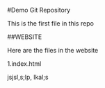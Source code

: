 #Demo Git Repository

This is the first file in this repo

##WEBSITE

Here are the files in the website



1.index.html

jsjsl,s;lp,
 lkal;s
